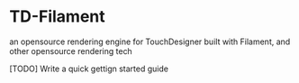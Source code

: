 # TD-Filament
an opensource rendering engine for TouchDesigner built with Filament, and other opensource rendering tech

[TODO] Write a quick gettign started guide
